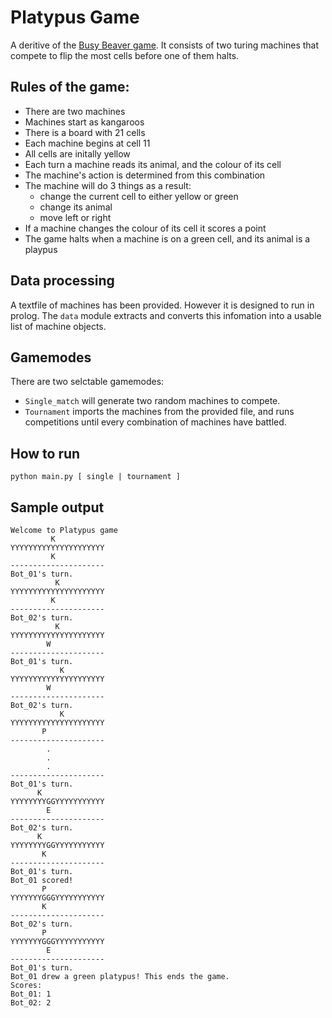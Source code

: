 # Platypus Game

A deritive of the [Busy Beaver game](https://en.wikipedia.org/wiki/Busy_beaver). It consists of two turing machines that compete to flip the most cells before one of them halts.


## Rules of the game:
- There are two machines
- Machines start as kangaroos
- There is a board with 21 cells
- Each machine begins at cell 11
- All cells are initally yellow
- Each turn a machine reads its animal, and the colour of its cell
- The machine's action is determined from this combination
- The machine will do 3 things as a result:
    - change the current cell to either yellow or green
    - change its animal
    - move left or right
- If a machine changes the colour of its cell it scores a point
- The game halts when a machine is on a green cell, and its animal is a playpus


## Data processing

A textfile of machines has been provided. However it is designed to run in prolog. The `data` module extracts and converts this infomation into a usable list of machine objects.


## Gamemodes

There are two selctable gamemodes: 
- `Single_match` will generate two random machines to compete.
- `Tournament` imports the machines from the provided file, and runs competitions until every combination of machines have battled.


## How to run

`python main.py [ single | tournament ]`


## Sample output
```
Welcome to Platypus game
         K
YYYYYYYYYYYYYYYYYYYYY
         K
---------------------
Bot_01's turn.
          K
YYYYYYYYYYYYYYYYYYYYY
         K
---------------------
Bot_02's turn.
          K
YYYYYYYYYYYYYYYYYYYYY
        W
---------------------
Bot_01's turn.
           K
YYYYYYYYYYYYYYYYYYYYY
        W
---------------------
Bot_02's turn.
           K
YYYYYYYYYYYYYYYYYYYYY
       P
---------------------
        .
        .
        .
---------------------
Bot_01's turn.
      K
YYYYYYYYGGYYYYYYYYYYY
        E
---------------------
Bot_02's turn.
      K
YYYYYYYYGGYYYYYYYYYYY
       K
---------------------
Bot_01's turn.
Bot_01 scored!
       P
YYYYYYYGGGYYYYYYYYYYY
       K
---------------------
Bot_02's turn.
       P
YYYYYYYGGGYYYYYYYYYYY
        E
---------------------
Bot_01's turn.
Bot_01 drew a green platypus! This ends the game.
Scores:
Bot_01: 1
Bot_02: 2
```